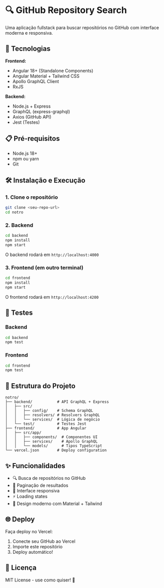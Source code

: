 # 🔍 GitHub Repository Search

Uma aplicação fullstack para buscar repositórios no GitHub com interface moderna e responsiva.

## 🚀 Tecnologias

**Frontend:**
- Angular 18+ (Standalone Components)
- Angular Material + Tailwind CSS
- Apollo GraphQL Client
- RxJS

**Backend:**
- Node.js + Express
- GraphQL (express-graphql)
- Axios (GitHub API)
- Jest (Testes)

## 📋 Pré-requisitos

- Node.js 18+ 
- npm ou yarn
- Git

## 🛠️ Instalação e Execução

### 1. Clone o repositório
```bash
git clone <seu-repo-url>
cd notro
```

### 2. Backend
```bash
cd backend
npm install
npm start
```
O backend rodará em `http://localhost:4000`

### 3. Frontend (em outro terminal)
```bash
cd frontend
npm install
npm start
```
O frontend rodará em `http://localhost:4200`

## 🧪 Testes

### Backend
```bash
cd backend
npm test
```

### Frontend
```bash
cd frontend
npm test
```

## 📁 Estrutura do Projeto

```
notro/
├── backend/           # API GraphQL + Express
│   ├── src/
│   │   ├── config/    # Schema GraphQL
│   │   ├── resolvers/ # Resolvers GraphQL
│   │   └── services/  # Lógica de negócio
│   └── test/          # Testes Jest
├── frontend/          # App Angular
│   ├── src/app/
│   │   ├── components/  # Componentes UI
│   │   ├── services/    # Apollo GraphQL
│   │   └── models/      # Tipos TypeScript
└── vercel.json        # Deploy configuration
```

## ✨ Funcionalidades

- 🔍 Busca de repositórios no GitHub
- 📄 Paginação de resultados
- 📱 Interface responsiva
- ⚡ Loading states
- 🎨 Design moderno com Material + Tailwind

## 🌐 Deploy

Faça deploy no Vercel:
1. Conecte seu GitHub ao Vercel
2. Importe este repositório
3. Deploy automático!

## 📝 Licença

MIT License - use como quiser! 🚀